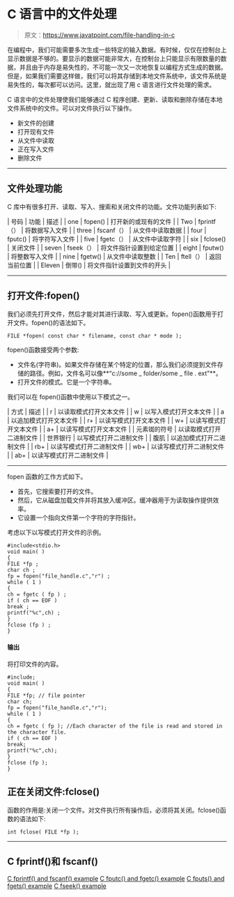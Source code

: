 # C 语言中的文件处理

> 原文：<https://www.javatpoint.com/file-handling-in-c>

在编程中，我们可能需要多次生成一些特定的输入数据。有时候，仅仅在控制台上显示数据是不够的。要显示的数据可能非常大，在控制台上只能显示有限数量的数据，并且由于内存是易失性的，不可能一次又一次地恢复以编程方式生成的数据。但是，如果我们需要这样做，我们可以将其存储到本地文件系统中，该文件系统是易失性的，每次都可以访问。这里，就出现了用 c 语言进行文件处理的需求。

C 语言中的文件处理使我们能够通过 C 程序创建、更新、读取和删除存储在本地文件系统中的文件。可以对文件执行以下操作。

*   新文件的创建
*   打开现有文件
*   从文件中读取
*   正在写入文件
*   删除文件

* * *

## 文件处理功能

C 库中有很多打开、读取、写入、搜索和关闭文件的功能。文件功能列表如下:

| 号码 | 功能 | 描述 |
| one | fopen() | 打开新的或现有的文件 |
| Two | fprintf（） | 将数据写入文件 |
| three | fscanf（） | 从文件中读取数据 |
| four | fputc() | 将字符写入文件 |
| five | fgetc（） | 从文件中读取字符 |
| six | fclose() | 关闭文件 |
| seven | fseek（） | 将文件指针设置到给定位置 |
| eight | fputw() | 将整数写入文件 |
| nine | fgetw() | 从文件中读取整数 |
| Ten | ftell（） | 返回当前位置 |
| Eleven | 倒带() | 将文件指针设置到文件的开头 |

* * *

## 打开文件:fopen()

我们必须先打开文件，然后才能对其进行读取、写入或更新。fopen()函数用于打开文件。fopen()的语法如下。

```
FILE *fopen( const char * filename, const char * mode );

```

fopen()函数接受两个参数:

*   文件名(字符串)。如果文件存储在某个特定的位置，那么我们必须提到文件存储的路径。例如，文件名可以像**“c://some _ folder/some _ file . ext”**。
*   打开文件的模式。它是一个字符串。

我们可以在 fopen()函数中使用以下模式之一。

| 方式 | 描述 |
| r | 以读取模式打开文本文件 |
| w | 以写入模式打开文本文件 |
| a | 以追加模式打开文本文件 |
| r+ | 以读写模式打开文本文件 |
| w+ | 以读写模式打开文本文件 |
| a+ | 以读写模式打开文本文件 |
| 元素铷的符号 | 以读取模式打开二进制文件 |
| 世界银行 | 以写模式打开二进制文件 |
| 腹肌 | 以追加模式打开二进制文件 |
| rb+ | 以读写模式打开二进制文件 |
| wb+ | 以读写模式打开二进制文件 |
| ab+ | 以读写模式打开二进制文件 |

* * *

fopen 函数的工作方式如下。

*   首先，它搜索要打开的文件。
*   然后，它从磁盘加载文件并将其放入缓冲区。缓冲器用于为读取操作提供效率。
*   它设置一个指向文件第一个字符的字符指针。

考虑以下以写模式打开文件的示例。

```
#include<stdio.h>
void main( )
{
FILE *fp ;
char ch ;
fp = fopen("file_handle.c","r") ;
while ( 1 )
{
ch = fgetc ( fp ) ;
if ( ch == EOF )
break ;
printf("%c",ch) ;
}
fclose (fp ) ;
}

```

#### 输出

将打印文件的内容。

```
#include;
void main( )
{
FILE *fp; // file pointer
char ch; 
fp = fopen("file_handle.c","r");
while ( 1 )
{
ch = fgetc ( fp ); //Each character of the file is read and stored in the character file.  
if ( ch == EOF )
break;
printf("%c",ch);
}
fclose (fp );
} 
```

## 正在关闭文件:fclose()

函数的作用是:关闭一个文件。对文件执行所有操作后，必须将其关闭。fclose()函数的语法如下:

```
int fclose( FILE *fp );

```

* * *

## C fprintf()和 fscanf()

[C fprintf() and fscanf() example](fprintf-fscanf-in-c)  [C fputc() and fgetc() example](fputc-fgetc-in-c)  [C fputs() and fgets() example](fputs-fgets-in-c)  [C fseek() example](fseek-in-c)